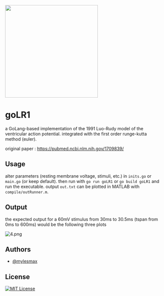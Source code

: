 <img src="https://i.imgur.com/8omBgvc.png" width="300" height="300">

# goLR1

a GoLang-based implementation of the 1991 Luo-Rudy model of the ventricular action potential. integrated with the first order runge-kutta method (euler).

original paper : https://pubmed.ncbi.nlm.nih.gov/1709839/

## Usage

alter parameters (resting membrane voltage, stimuli, etc.) in ``inits.go`` or ``main.go`` (or keep default). then run with
```go run goLR1```
or ``go build goLR1`` and run the executable. output ``out.txt`` can be plotted in MATLAB with ``compile/outRunner.m``.

## Output

the expected output for a 60mV stimulus from 30ms to 30.5ms (tspan from 0ms to 600ms) would be the following three plots

![4.png](https://i.imgur.com/Rk0RyC0.png)

## Authors

- [@mylesmax](https://www.github.com/mylesmax)

## License

[![MIT License](https://img.shields.io/badge/License-MIT-green.svg)](https://choosealicense.com/licenses/mit/)
